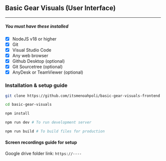 ## Basic Gear Visuals (User Interface)

<hr />

##### You must have these installed

- [x] NodeJS v18 or higher
- [x] Git
- [x] Visual Studio Code
- [x] Any web browser
- [x] Github Desktop (optional)
- [x] Git Sourcetree (optional)
- [x] AnyDesk or TeamViewer (optional)

### Installation & setup guide

```bash
git clone https://github.com/itsmenoahpoli/basic-gear-visuals-frontend

cd basic-gear-visuals

npm install

npm run dev # To run development server

npm run build # To build files for production

```

#### Screen recordings guide for setup

Google drive folder link: `https://----`
